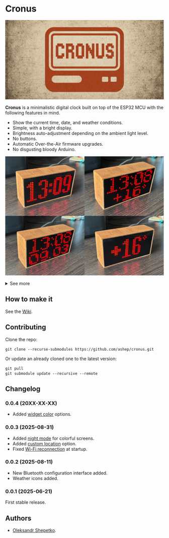 # Cronus

![Banner](img/artwork/CronusBannerGitHub.jpg)

**Cronus** is a minimalistic digital clock built on top of the ESP32 MCU with the following features in mind.

- Show the current time, date, and weather conditions.
- Simple, with a bright display.
- Brightness auto-adjustment depending on the ambient light level.
- No buttons.
- Automatic Over-the-Air firmware upgrades.
- No disgusting bloody Arduino.

![Showcase](img/showcase/00-1.jpg)
<details>
<summary>See more</summary>

![Showcase](img/showcase/00-2.jpg)
![Showcase](img/showcase/01.jpg)
![Showcase](img/showcase/02.jpg)
![Showcase](img/showcase/03.jpg)
![Showcase](img/showcase/04.jpg)
![Showcase](img/showcase/05.jpg)
</details>

## How to make it

See the [Wiki](https://github.com/ashep/cronus/wiki).

## Contributing

Clone the repo:

```shell
git clone --recurse-submodules https://github.com/ashep/cronus.git
```

Or update an already cloned one to the latest version:

```shell
git pull
git submodule update --recursive --remote
```

## Changelog

### 0.0.4 (20XX-XX-XX)

- Added [widget color](https://github.com/ashep/cronus/issues/26) options.

### 0.0.3 (2025-08-31)

- Added [night mode](https://github.com/ashep/cronus/issues/21) for colorful screens.
- Added [custom location](https://github.com/ashep/cronus/issues/13) option.
- Fixed [Wi-Fi reconnection](https://github.com/ashep/cronus/issues/18) at startup.

### 0.0.2 (2025-08-11)

- New Bluetooth configuration interface added.
- Weather icons added.

### 0.0.1 (2025-06-21)

First stable release.

## Authors

- [Oleksandr Shepetko](https://shepetko.com).
